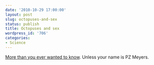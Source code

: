 ```yaml
---
date: '2010-10-29 17:00:00'
layout: post
slug: octopuses-and-sex
status: publish
title: Octopuses and sex
wordpress_id: '706'
categories:
- Science
---
```


[More than you ever wanted to know](http://www.thestranger.com/seattle/sexy-beast/Content?oid=2190805).  Unless your name is PZ Meyers.

